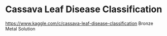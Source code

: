 # Cassava Leaf Disease Classification
https://www.kaggle.com/c/cassava-leaf-disease-classification
Bronze Metal Solution
